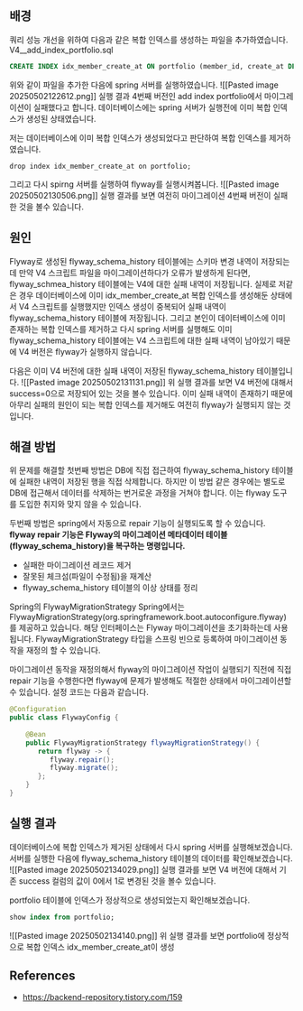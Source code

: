 
## 배경
쿼리 성능 개선을 위하여 다음과 같은 복합 인덱스를 생성하는 파일을 추가하였습니다.
V4__add_index_portfolio.sql
```sql
CREATE INDEX idx_member_create_at ON portfolio (member_id, create_at DESC);
```

위와 같이 파일을 추가한 다음에 spring 서버를 실행하였습니다.
![[Pasted image 20250502122612.png]]
실행 결과 4번째 버전인 add index portfolio에서 마이그레이션이 실패했다고 합니다. 데이터베이스에는 spring 서버가 실행전에 이미 복합 인덱스가 생성된 상태였습니다.

저는 데이터베이스에 이미 복합 인덱스가 생성되었다고 판단하여 복합 인덱스를 제거하였습니다.
```
drop index idx_member_create_at on portfolio;
```

그리고 다시 spirng 서버를 실행하여 flyway를 실행시켜봅니다.
![[Pasted image 20250502130506.png]]
실행 결과를 보면 여전히 마이그레이션 4번째 버전이 실패한 것을 볼수 있습니다.

## 원인
Flyway로 생성된 flyway_schema_history 테이블에는 스키마 변경 내역이 저장되는데 만약 V4 스크립트 파일을 마이그레이션하다가 오류가 발생하게 된다면, flyway_schmea_history 테이블에는 V4에 대한 실패 내역이 저장됩니다. 실제로 저같은 경우 데이터베이스에 이미 idx_member_create_at 복합 인덱스를 생성해둔 상태에서 V4 스크립트를 실행했지만 인덱스 생성이 중복되어 실패 내역이 flyway_schema_history 테이블에 저장됩니다. 그리고 본인이 데이터베이스에 이미 존재하는 복합 인덱스를 제거하고 다시 spring 서버를 실행해도 이미 flyway_schema_history 테이블에는 V4 스크립트에 대한 실패 내역이 남아있기 때문에 V4 버전은 flyway가 실행하지 않습니다.

다음은 이미 V4 버전에 대한 실패 내역이 저장된 flyway_schema_history 테이블입니다.
![[Pasted image 20250502131131.png]]
위 실행 결과를 보면 V4 버전에 대해서 success=0으로 저장되어 있는 것을 볼수 있습니다. 이미 실패 내역이 존재하기 때문에 아무리 실패의 원인이 되는 복합 인덱스를 제거해도 여전히 flyway가 실행되지 않는 것입니다.


## 해결 방법
위 문제를 해결할 첫번째 방법은 DB에 직접 접근하여 flyway_schema_history 테이블에 실패한 내역이 저장된 행을 직접 삭제합니다. 하지만 이 방법 같은 경우에는 별도로 DB에 접근해서 데이터를 삭제하는 번거로운 과정을 거쳐야 합니다. 이는 flyway 도구를 도입한 취지와 맞지 않을 수 있습니다.

두번째 방법은 spring에서 자동으로 repair 기능이 실행되도록 할 수 있습니다. **flyway repair 기능은 Flyway의 마이그레이션 메타데이터 테이블(flyway_schema_history)을 복구하는 명령입니다.** 
- 실패한 마이그레이션 레코드 제거
- 잘못된 체크섬(파일이 수정됨)을 재계산
- flyway_schema_history 테이블의 이상 상태를 정리

Spring의 FlywayMigrationStrategy
Spring에서는 FlywayMigrationStrategy(org.springframework.boot.autoconfigure.flyway)를 제공하고 있습니다. 해당 인터페이스는 Flyway 마이그레이션을 초기화하는데 사용됩니다. FlywayMigrationStrategy 타입을 스프링 빈으로 등록하여 마이그레이션 동작을 재정의 할 수 있습니다.

마이그레이션 동작을 재정의해서 flyway의 마이그레이션 작업이 실행되기 직전에 직접 repair 기능을 수행한다면 flyway에 문제가 발생해도 적절한 상태에서 마이그레이션할 수 있습니다. 설정 코드는 다음과 같습니다.
```java
@Configuration  
public class FlywayConfig {  
  
    @Bean  
    public FlywayMigrationStrategy flywayMigrationStrategy() {  
       return flyway -> {  
          flyway.repair();  
          flyway.migrate();  
       };  
    }  
}
```

## 실행 결과
데이터베이스에 복합 인덱스가 제거된 상태에서 다시 spring 서버를 실행해보겠습니다. 서버를 실행한 다음에 flyway_schema_history 테이블의 데이터를 확인해보겠습니다.
![[Pasted image 20250502134029.png]]
실행 결과를 보면 V4 버전에 대해서 기존 success 컬럼의 값이 0에서 1로 변경된 것을 볼수 있습니다.

portfolio 테이블에 인덱스가 정상적으로 생성되었는지 확인해보겠습니다.
```sql
show index from portfolio;
```
![[Pasted image 20250502134140.png]]
위 실행 결과를 보면 portfolio에 정상적으로 복합 인덱스 idx_member_create_at이 생성


## References
- https://backend-repository.tistory.com/159